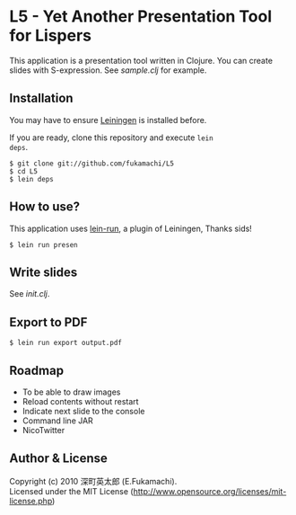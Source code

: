 # L5 - Yet Another Presentation Tool for Lispers

This application is a presentation tool written in Clojure. You can create slides with S-expression. See _sample.clj_ for example.

## Installation

You may have to ensure [Leiningen](http://github.com/technomancy/leiningen) is installed before.

If you are ready, clone this repository and execute <code>lein deps</code>.

    $ git clone git://github.com/fukamachi/L5
    $ cd L5
    $ lein deps

## How to use?

This application uses [lein-run](http://github.com/sids/lein-run), a plugin of Leiningen, Thanks sids!

    $ lein run presen

## Write slides

See _init.clj_.

## Export to PDF

    $ lein run export output.pdf

## Roadmap

* To be able to draw images
* Reload contents without restart
* Indicate next slide to the console
* Command line JAR
* NicoTwitter

## Author & License

Copyright (c) 2010 深町英太郎 (E.Fukamachi).  
Licensed under the MIT License (http://www.opensource.org/licenses/mit-license.php)
